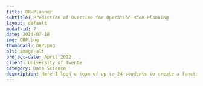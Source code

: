 ```yaml
---
title: OR-Planner
subtitle: Prediction of Overtime for Operation Room Planning
layout: default
modal-id: 7
date: 2014-07-18
img: ORP.png
thumbnail: ORP.png
alt: image-alt
project-date: April 2022
client: University of Twente
category: Data Science
description: Here I lead a team of up to 24 students to create a functional chatbot! A special challenge to this project was, that the whole team got exchanged when I joined and we had to understand and extend the  project, without knowing about the old code.
---
```

